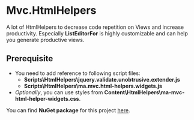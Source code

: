 # Mvc.HtmlHelpers

A lot of HtmlHelpers to decrease code repetition on Views and increase productivity. Especially **ListEditorFor** is highly customizable and can help you generate productive views.

## Prerequisite
- You need to add reference to following script files:
  - **Scripts\HtmlHelpers\jquery.validate.unobtrusive.extender.js**
  - **Scripts\HtmlHelpers\ma.mvc.html-helpers.widgets.js**
- *Optionally*, you can use styles from **Content\HtmlHelpers\ma-mvc-html-helper-widgets.css**.

You can find **NuGet package** for this project [here](https://www.nuget.org/packages/Ma.Mvc.HtmlHelpers/).